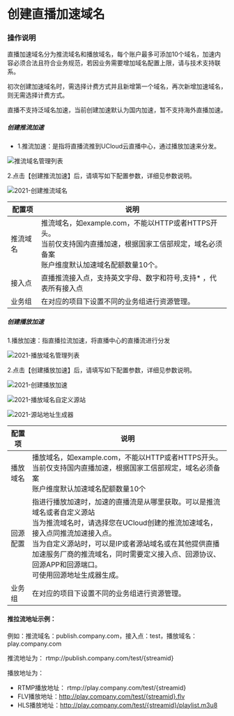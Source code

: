 # 创建直播加速域名

### 操作说明

直播加速域名分为推流域名和播放域名，每个账户最多可添加10个域名，加速内容必须合法且符合业务规范，若因业务需要增加域名配置上限，请与技术支持联系。

初次创建加速域名时，需选择计费方式并且新增第一个域名，再次新增加速域名，则无需选择计费方式。

直播不支持泛域名加速，当前创建加速默认为国内加速，暂不支持海外直播加速。

##### 创建推流加速

* 1.推流加速：是指将直播流推到UCloud云直播中心，通过播放加速来分发。

![推流域名管理列表](../../ulive/images/2021-推流域名管理列表.png)

2.点击【创建推流加速】后，请填写如下配置参数，详细见参数说明。

![2021-创建推流域名](../../ulive/images/2021-创建推流域名.png)

| 配置项   | 说明                                                         |
| -------- | ------------------------------------------------------------ |
| 推流域名 | 推流域名，如example.com，不能以HTTP或者HTTPS开头。<br />当前仅支持国内直播加速，根据国家工信部规定，域名必须备案<br />账户维度默认加速域名配额数量10个。 |
| 接入点   | 直播推流接入点，支持英文字母、数字和符号,支持* ，代表所有接入点       |
| 业务组   | 在对应的项目下设置不同的业务组进行资源管理。                 |

##### 创建播放加速

1.播放加速：指直播拉流加速，将直播中心的直播流进行分发

![2021-播放域名管理列表](../../ulive/images/2021-播放域名管理列表.png)

2.点击【创建播放加速】后，请填写如下配置参数，详细见参数说明。

![2021-创建播放加速](../../ulive/images/2021-创建播放加速.png)

![2021-播放域名自定义源站](../../ulive/images/2021-播放域名自定义源站.png)

![2021-源站地址生成器](../../ulive/images/2021-源站地址生成器.png)


| 配置项      | 说明                                                         |
| ----------  | ------------------------------------------------------------ |
| 播放域名    | 播放域名，如example.com，不能以HTTP或者HTTPS开头。<br />当前仅支持国内直播加速，根据国家工信部规定，域名必须备案<br />账户维度默认加速域名配额数量10个 |
| 回源配置    | 指进行播放加速时，加速的直播流是从哪里获取。可以是推流域名或者自定义源站<br />当为推流域名时，请选择您在UCloud创建的推流加速域名，接入点同推流加速接入点。<br />当为自定义源站时，可以是IP或者源站域名或在其他提供直播加速服务厂商的推流域名，同时需要定义接入点、回源协议、回源APP和回源端口。<br />可使用回源地址生成器生成。 |
| 业务组      | 在对应的项目下设置不同的业务组进行资源管理。                 |

#### 推拉流地址示例：

例如：推流域名：publish.company.com，接入点：test，播放域名：play.company.com

推流地址为： rtmp://publish.company.com/test/{streamid}

播放地址为：

* RTMP播放地址： rtmp://play.company.com/test/{streamid}
* FLV播放地址：http://play.company.com/test/{streamid}.flv
* HLS播放地址：http://play.company.com/test/{streamid}/playlist.m3u8
